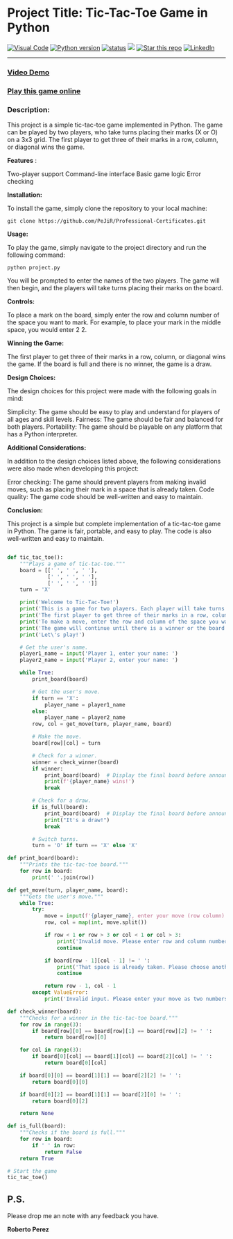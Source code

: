 # Project Title: Tic-Tac-Toe Game in Python
 
<a href="https://vscode.dev/github/PeJiR/Calculation-of-employee-turnover-costs" target="_blank"> <img border=0 src="https://img.shields.io/badge/Open%20in%20Visual%20Studio%20Code-blue" alt="Visual Code"></a>
<a href="https://github.com/PeJiR/Calculation-of-employee-turnover-costs.git" target="_blank"> <img border=0 src="https://img.shields.io/badge/python-2.7,%203.6+-blue.svg?style=flat" alt="Python version"></a>
<a href="https://github.com/PeJiR/Calculation-of-employee-turnover-costs.git" target="_blank"><img src="https://img.shields.io/pypi/status/ezibpy.svg?maxAge=60" alt="status"/></a>
<a target="new" href="https://github.com/PeJiR/Calculation-of-employee-turnover-costs.git"><img src="https://hits.seeyoufarm.com/api/count/incr/badge.svg?url=https%3A%2F%2Fgithub.com%2FPeJiR%2FCalculation-of-employee-turnover-costs.git&count_bg=%2379C83D&title_bg=%23555555&icon=&icon_color=%23E7E7E7&title=Views&edge_flat=false"/></a>
<a target="new" href="https://github.com/PeJiR/Calculation-of-employee-turnover-costs "><img border=0 src="https://img.shields.io/github/stars/Pejir/Calculation-of-employee-turnover-costs .svg?style=social&label=Star&maxAge=60" alt="Star this repo"></a>
<a href="https://www.linkedin.com/in/pejir/" target="_blank"><img src="https://img.shields.io/badge/LinkedIn-blue?style=flat&logo=linkedin&labelColor=blue" alt="LinkedIn" /></a>

---

### [Video Demo](https://youtu.be/T85OjtX9J4k)

### [Play this game online](https://www.online-python.com/oQn49MZL3r)

### Description:

This project is a simple tic-tac-toe game implemented in Python. The game can be played by two players, who take turns placing their marks (X or O) on a 3x3 grid. The first player to get three of their marks in a row, column, or diagonal wins the game.

**Features** :

Two-player support
Command-line interface
Basic game logic
Error checking

**Installation:**

To install the game, simply clone the repository to your local machine:

    git clone https://github.com/PeJiR/Professional-Certificates.git


**Usage:**

To play the game, simply navigate to the project directory and run the following command:

    python project.py

You will be prompted to enter the names of the two players. The game will then begin, and the players will take turns placing their marks on the board.

**Controls:**

To place a mark on the board, simply enter the row and column number of the space you want to mark. For example, to place your mark in the middle space, you would enter 2 2.

**Winning the Game:**

The first player to get three of their marks in a row, column, or diagonal wins the game. If the board is full and there is no winner, the game is a draw.

**Design Choices:**

The design choices for this project were made with the following goals in mind:

Simplicity: The game should be easy to play and understand for players of all ages and skill levels.
Fairness: The game should be fair and balanced for both players.
Portability: The game should be playable on any platform that has a Python interpreter.

**Additional Considerations:**

In addition to the design choices listed above, the following considerations were also made when developing this project:

Error checking: The game should prevent players from making invalid moves, such as placing their mark in a space that is already taken.
Code quality: The game code should be well-written and easy to maintain.

**Conclusion:**

This project is a simple but complete implementation of a tic-tac-toe game in Python. The game is fair, portable, and easy to play. The code is also well-written and easy to maintain.

```python

def tic_tac_toe():
    """Plays a game of tic-tac-toe."""
    board = [[' ', ' ', ' '],
             [' ', ' ', ' '],
             [' ', ' ', ' ']]
    turn = 'X'

    print('Welcome to Tic-Tac-Toe!')
    print('This is a game for two players. Each player will take turns placing their mark (X or O) on a 3x3 grid.')
    print('The first player to get three of their marks in a row, column, or diagonal wins the game.')
    print('To make a move, enter the row and column of the space you want to place your mark. For example, to place your mark in the middle space, you would enter 2 2.')
    print('The game will continue until there is a winner or the board is full. If the board is full and there is no winner, the game is a draw.')
    print('Let\'s play!')

    # Get the user's name.
    player1_name = input('Player 1, enter your name: ')
    player2_name = input('Player 2, enter your name: ')

    while True:
        print_board(board)

        # Get the user's move.
        if turn == 'X':
            player_name = player1_name
        else:
            player_name = player2_name
        row, col = get_move(turn, player_name, board)

        # Make the move.
        board[row][col] = turn

        # Check for a winner.
        winner = check_winner(board)
        if winner:
            print_board(board)  # Display the final board before announcing the winner.
            print(f'{player_name} wins!')
            break

        # Check for a draw.
        if is_full(board):
            print_board(board)  # Display the final board before announcing the draw.
            print("It's a draw!")
            break

        # Switch turns.
        turn = 'O' if turn == 'X' else 'X'

def print_board(board):
    """Prints the tic-tac-toe board."""
    for row in board:
        print(' '.join(row))

def get_move(turn, player_name, board):
    """Gets the user's move."""
    while True:
        try:
            move = input(f'{player_name}, enter your move (row column): ')
            row, col = map(int, move.split())

            if row < 1 or row > 3 or col < 1 or col > 3:
                print('Invalid move. Please enter row and column numbers between 1 and 3.')
                continue

            if board[row - 1][col - 1] != ' ':
                print('That space is already taken. Please choose another space.')
                continue

            return row - 1, col - 1
        except ValueError:
            print('Invalid input. Please enter your move as two numbers (row column).')

def check_winner(board):
    """Checks for a winner in the tic-tac-toe board."""
    for row in range(3):
        if board[row][0] == board[row][1] == board[row][2] != ' ':
            return board[row][0]

    for col in range(3):
        if board[0][col] == board[1][col] == board[2][col] != ' ':
            return board[0][col]

    if board[0][0] == board[1][1] == board[2][2] != ' ':
        return board[0][0]

    if board[0][2] == board[1][1] == board[2][0] != ' ':
        return board[0][2]

    return None

def is_full(board):
    """Checks if the board is full."""
    for row in board:
        if ' ' in row:
            return False
    return True

# Start the game
tic_tac_toe()
```
P.S.
------------

Please drop me an note with any feedback you have.

**Roberto Perez**

